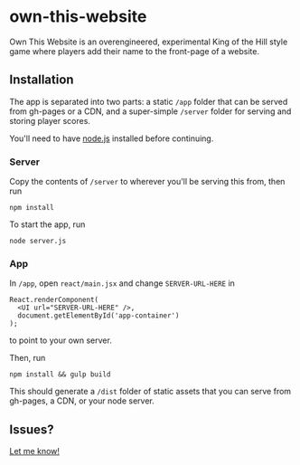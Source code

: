 own-this-website
================
Own This Website is an overengineered, experimental King of the Hill style game where players add their name to the front-page of a website.

## Installation
The app is separated into two parts: a static `/app` folder that can be served from gh-pages or a CDN, and a super-simple `/server` folder for serving and storing player scores.

You'll need to have [node.js](http://nodejs.org/download/) installed before continuing.

### Server
Copy the contents of `/server` to wherever you'll be serving this from, then run
```
npm install
```

To start the app, run
```
node server.js
```

### App
In `/app`, open `react/main.jsx` and change `SERVER-URL-HERE` in
```
React.renderComponent(
  <UI url="SERVER-URL-HERE" />,
  document.getElementById('app-container')
);
```
to point to your own server.

Then, run
```
npm install && gulp build
```

This should generate a `/dist` folder of static assets that you can serve from gh-pages, a CDN, or your node server.

## Issues?
[Let me know!](https://github.com/rileyjshaw/own-this-website/issues)
